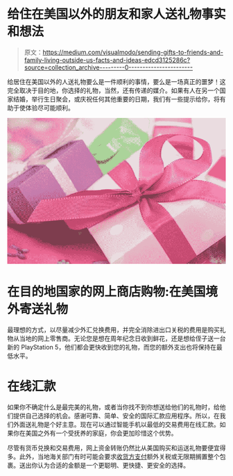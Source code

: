 # 给住在美国以外的朋友和家人送礼物事实和想法

> 原文：<https://medium.com/visualmodo/sending-gifts-to-friends-and-family-living-outside-us-facts-and-ideas-edcd3125286c?source=collection_archive---------0----------------------->

给居住在美国以外的人送礼物要么是一件顺利的事情，要么是一场真正的噩梦！这完全取决于目的地，你选择的礼物，当然，还有传递的媒介。如果有人在另一个国家结婚，举行生日聚会，或庆祝任何其他重要的日期，我们有一些提示给你，将有助于使体验尽可能顺利。

![](img/5610db23b6e831e7316ccda30aeb9eb2.png)

# 在目的地国家的网上商店购物:在美国境外寄送礼物

最理想的方式，以尽量减少外汇兑换费用，并完全消除进出口关税的费用是购买礼物从当地的网上零售商。无论您是想在周年纪念日收到鲜花，还是想给侄子送一台新的 PlayStation 5，他们都会更快收到您的礼物，而您的额外支出也将保持在最低水平。

# 在线汇款

如果你不确定什么是最完美的礼物，或者当你找不到你想送给他们的礼物时，给他们提供自己选择的机会。感谢可靠、简单、安全的国际汇款应用程序。所以，在我们外面送礼物是个好主意。现在可以通过智能手机以最低的交易费用在线汇款。如果你在美国之外有一个受抚养的家庭，你会更加珍惜这个优势。

尽管有货币兑换和交易费用，网上资金转账仍然比从美国购买和运送礼物要便宜得多。此外，当地海关部门有时可能会要求[收货方支付](https://visualmodo.com/benefits-using-family-law-marketing-company-practice/)额外关税或无限期搁置整个包裹。送出你认为合适的金额是一个更聪明、更快捷、更安全的选择。